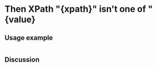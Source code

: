 
Then XPath "{xpath}" isn't one of "{value}
=============================================================================================================

Usage example
-------------

```
```

Discussion
----------
